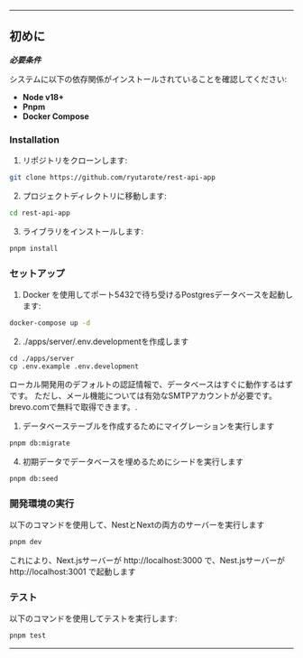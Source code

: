 

<hr>

##  初めに

***必要条件***

システムに以下の依存関係がインストールされていることを確認してください:

* **Node v18+**
* **Pnpm**
* **Docker Compose**

###  Installation

1. リポジトリをクローンします:

```sh
git clone https://github.com/ryutarote/rest-api-app
```

2. プロジェクトディレクトリに移動します:

```sh
cd rest-api-app
```

3. ライブラリをインストールします:

```sh
pnpm install
```

###  セットアップ

1. Docker を使用してポート5432で待ち受けるPostgresデータベースを起動します:

```sh
docker-compose up -d
```

2. ./apps/server/.env.developmentを作成します

```
cd ./apps/server
cp .env.example .env.development
```

ローカル開発用のデフォルトの認証情報で、データベースはすぐに動作するはずです。
ただし、メール機能については有効なSMTPアカウントが必要です。brevo.comで無料で取得できます。.

1. データベーステーブルを作成するためにマイグレーションを実行します

```sh
pnpm db:migrate
```

4. 初期データでデータベースを埋めるためにシードを実行します

```sh
pnpm db:seed
```

###  開発環境の実行

以下のコマンドを使用して、NestとNextの両方のサーバーを実行します

```sh
pnpm dev
```

これにより、Next.jsサーバーが http://localhost:3000 で、Nest.jsサーバーが http://localhost:3001 で起動します


###  テスト

以下のコマンドを使用してテストを実行します:

```sh
pnpm test
```

---
